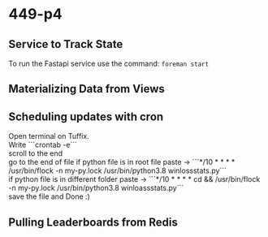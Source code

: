 # 449-p4

## Service to Track State
To run the Fastapi service
use the command:
```foreman start```

## Materializing Data from Views

## Scheduling updates with cron
<p>Open terminal on Tuffix.<br>
  Write ```crontab -e```<br>
  scroll to the end<br>
  go to the end of file
  if python file is in root file paste -> ```*/10 * * * * /usr/bin/flock -n my-py.lock /usr/bin/python3.8 winlossstats.py```<br>
  if python file is in different folder paste -> ```*/10 * * * * cd <path to your python file> && /usr/bin/flock -n my-py.lock /usr/bin/python3.8 winloassstats.py```<br>
  save the file and Done :)<br>

## Pulling Leaderboards from Redis
